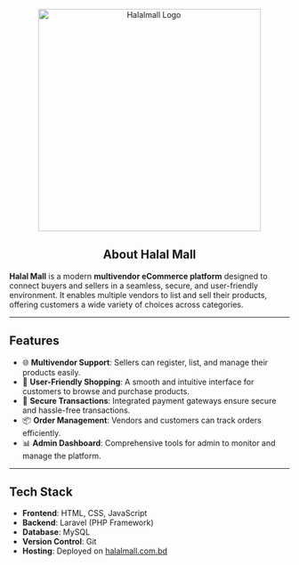 <p align="center"> <a href="https://www.halalmall.com.bd/" target="_blank"><img src="https://www.halalmall.com.bd/storage/company/2024-07-30-66a8f6e304b8d.png" width="400" alt="Halalmall Logo"></a> </p>

<h2 style="text-align: center"> About Halal Mall</h2>

  
**Halal Mall** is a modern **multivendor eCommerce platform** designed to connect buyers and sellers in a seamless, secure, and user-friendly environment. It enables multiple vendors to list and sell their products, offering customers a wide variety of choices across categories.  

---

## **Features**  
- 🌐 **Multivendor Support**: Sellers can register, list, and manage their products easily.  
- 🛒 **User-Friendly Shopping**: A smooth and intuitive interface for customers to browse and purchase products.  
- 🔐 **Secure Transactions**: Integrated payment gateways ensure secure and hassle-free transactions.  
- 📦 **Order Management**: Vendors and customers can track orders efficiently.  
- 📊 **Admin Dashboard**: Comprehensive tools for admin to monitor and manage the platform.  

---

## **Tech Stack**  
- **Frontend**: HTML, CSS, JavaScript  
- **Backend**: Laravel (PHP Framework)  
- **Database**: MySQL  
- **Version Control**: Git  
- **Hosting**: Deployed on [halalmall.com.bd](https://www.halalmall.com.bd/)


